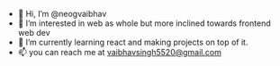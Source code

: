 - 👋 Hi, I’m @neogvaibhav
- 👀 I’m interested in web as whole but more inclined towards frontend web dev
- 🌱 I’m currently learning react and making projects on top of it.
- 📫 you can reach me at vaibhavsingh5520@gmail.com

<!---
neogvaibhav/neogvaibhav is a ✨ special ✨ repository because its `README.md` (this file) appears on your GitHub profile.
You can click the Preview link to take a look at your changes.
--->
